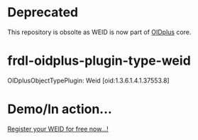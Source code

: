# Deprecated
This repository is obsolte as WEID is now part of [OIDplus](https://oidplus.com/) core.

# frdl-oidplus-plugin-type-weid
OIDplusObjectTypePlugin: Weid [oid:1.3.6.1.4.1.37553.8]

# Demo/In action...
[Register your WEID for free now...!](https://registry.frdl.de/?goto=com.frdlweb.freeweid)
